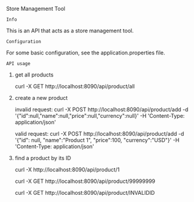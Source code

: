 Store Management Tool


    Info

This is an API that acts as a store management tool.


    Configuration

For some basic configuration, see the application.properties file.



    API usage

1. get all products
   
    curl -X GET http://localhost:8090/api/product/all


2. create a new product


   invalid request: curl -X POST http://localhost:8090/api/product/add -d '{"id":null,"name":null,"price":null,"currency":null}' -H 'Content-Type: application/json'
    

   valid request: curl -X POST http://localhost:8090/api/product/add -d '{"id": null, "name":"Product 1", "price":100, "currency":"USD"}' -H 'Content-Type: application/json'


3. find a product by its ID

   curl -X http://localhost:8090/api/product/1

   curl -X GET http://localhost:8090/api/product/99999999

   curl -X GET http://localhost:8090/api/product/INVALIDID
